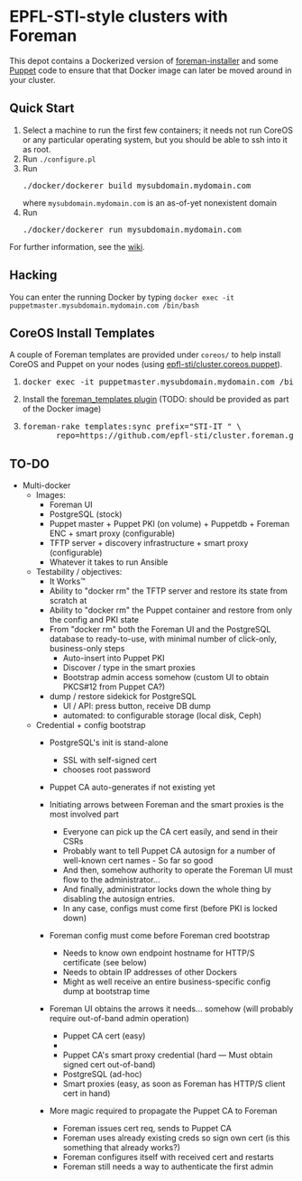 # EPFL-STI-style clusters with Foreman

This depot contains a Dockerized version of
[foreman-installer](http://theforeman.org/manuals/1.8/index.html#3.InstallingForeman)
and some [Puppet](https://puppetlabs.com/) code to ensure that
that Docker image can later be moved around in your cluster.

## Quick Start

1. Select a machine to run the first few containers; it needs not run
CoreOS or any particular operating system, but you should be able to
ssh into it as root.
2. Run `./configure.pl`
3. Run <pre>./docker/dockerer build mysubdomain.mydomain.com</pre> where
  `mysubdomain.mydomain.com` is an as-of-yet nonexistent domain
3. Run <pre>./docker/dockerer run mysubdomain.mydomain.com</pre>

For further information, see the [wiki](https://github.com/epfl-sti/cluster.foreman/wiki).

## Hacking

You can enter the running Docker by typing `docker exec -it puppetmaster.mysubdomain.mydomain.com /bin/bash`

## CoreOS Install Templates

A couple of Foreman templates are provided under `coreos/` to help install CoreOS and Puppet on your nodes (using [epfl-sti/cluster.coreos.puppet](https://github.com/epfl-sti/cluster.coreos.puppet)).

1. <pre>docker exec -it puppetmaster.mysubdomain.mydomain.com /bin/bash</pre>
2. Install the [foreman_templates plugin](https://github.com/theforeman/foreman_templates) (TODO: should be provided as part of the Docker image)
3. <pre>foreman-rake templates:sync prefix="STI-IT " \
          repo=https://github.com/epfl-sti/cluster.foreman.git filter=CoreOS</pre>

## TO-DO

* Multi-docker
  + Images:
    - Foreman UI
    - PostgreSQL (stock)
    - Puppet master + Puppet PKI (on volume) + Puppetdb + Foreman ENC + smart proxy (configurable)
    - TFTP server + discovery infrastructure + smart proxy (configurable)
    - Whatever it takes to run Ansible
  + Testability / objectives:
    - It Works™
    - Ability to "docker rm" the TFTP server and restore its state from scratch at
    - Ability to "docker rm" the Puppet container and restore from only the config and PKI state
    - From "docker rm" both the Foreman UI and the PostgreSQL database to ready-to-use, with minimal number of click-only, business-only steps
      - Auto-insert into Puppet PKI
      - Discover / type in the smart proxies
      - Bootstrap admin access somehow (custom UI to obtain PKCS#12 from Puppet CA?)
    - dump / restore sidekick for PostgreSQL
      - UI / API: press button, receive DB dump
      - automated: to configurable storage (local disk, Ceph)
  + Credential + config bootstrap
    - PostgreSQL's init is stand-alone
      - SSL with self-signed cert
      - chooses root password
    - Puppet CA auto-generates if not existing yet
    - Initiating arrows between Foreman and the smart proxies is the most involved part
      - Everyone can pick up the CA cert easily, and send in their CSRs
      - Probably want to tell Puppet CA autosign for a number of well-known cert names - So far so good
      - And then, somehow authority to operate the Foreman UI must flow to the administrator...
      - And finally, administrator locks down the whole thing by disabling the autosign entries.
      - In any case, configs must come first (before PKI is locked down)
    
    - Foreman config must come before Foreman cred bootstrap
      - Needs to know own endpoint hostname for HTTP/S certificate (see below)
      - Needs to obtain IP addresses of other Dockers
      - Might as well receive an entire business-specific config dump at bootstrap time
    - Foreman UI obtains the arrows it needs... somehow (will probably require out-of-band admin operation)
      - Puppet CA cert (easy)
      - 
      - Puppet CA's smart proxy credential (hard — Must obtain signed cert out-of-band)
      - PostgreSQL (ad-hoc)
      - Smart proxies (easy, as soon as Foreman has HTTP/S client cert in hand)
    - More magic required to propagate the Puppet CA to Foreman
      - Foreman issues cert req, sends to Puppet CA
      - Foreman uses already existing creds so sign own cert (is this something that already works?)
      - Foreman configures itself with received cert and restarts
      - Foreman still needs a way to authenticate the first admin
